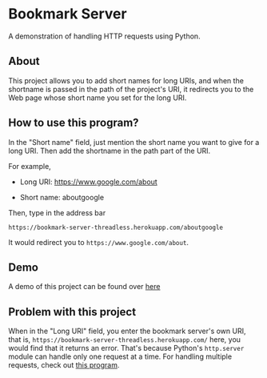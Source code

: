 # Bookmark Server
A demonstration of handling HTTP requests using Python.

## About
This project allows you to add short names for long URIs, and when the shortname is passed in the path of the project's URI, it redirects you to the Web page whose short name you set for the long URI.

## How to use this program?
In the "Short name" field, just mention the short name you want to give for a long URI. Then add the shortname in the path part of the URI.

For example,

- Long URI: https://www.google.com/about

- Short name: aboutgoogle

Then, type in the address bar
```
https://bookmark-server-threadless.herokuapp.com/aboutgoogle
```

It would redirect you to `https://www.google.com/about`.

## Demo
A demo of this project can be found over [here](https://bookmark-server-threadless.herokuapp.com/)

## Problem with this project
When in the "Long URI" field, you enter the bookmark server's own URI, that is, `https://bookmark-server-threadless.herokuapp.com/` here, you would find that it returns an error. That's because Python's `http.server` module can handle only one request at a time. For handling multiple requests, check out [this program](https://github.com/SDey96/bookmark-server-multithreaded).
